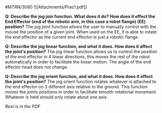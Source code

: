 #MTRN/3060
![[Attachments/Prac1.pdf]]

**Q: Describe the jog join function. What does it do? How does it effect the End Effector (end of the robotic arm, in this case a robot flange) (EE) position?**
The jog joint function allows the user to manually control with the mouse the position of a given joint. When used on the EE, it is able to rotate the end effector as the current end effector is just a robotic flange.

**Q: Describe the jog linear function, and what it does. How does it affect the joint's position?**
The jog linear function allows us to control the position of the end effector in 4 linear directions, this moves the rest of the robot automatically in order to facilitate the linear motion. The angle of the end effector head does not change.

**Q: Describe the jog orient function, and what it does. How does it effect the joint's position?**
The jog orient function rotates whatever is attached to the end effector on 3 different axis relative to the ground. This function moves the joints positions in order to facilitate smooth rotational movement. Whatever is held should only rotate about one axis.

*Rest is in the PDF*